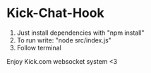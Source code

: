 # Kick-Chat-Hook

1. Just install dependencies with "npm install"
2. To run write: "node src/index.js"
3. Follow terminal

Enjoy Kick.com websocket system <3

